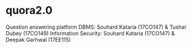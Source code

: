 # quora2.0
Question answering platform
DBMS: Souhard Kataria (17CO147) & Tushar Dubey (17CO149)
Information Security: Souhard Kataria (17CO147) & Deepak Garhwal (17EE115)
